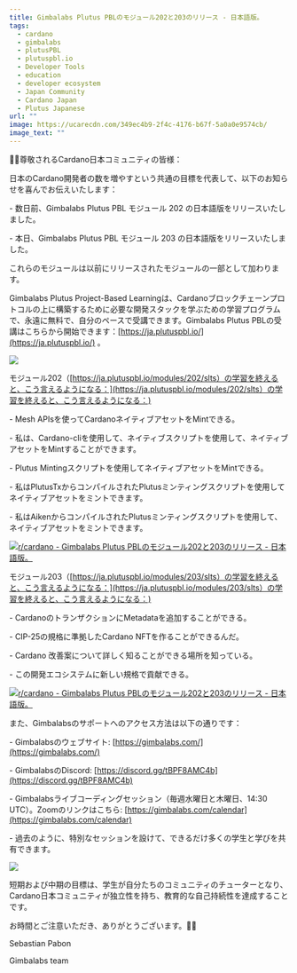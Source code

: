 ```yaml
---
title: Gimbalabs Plutus PBLのモジュール202と203のリリース - 日本語版。
tags:
  - cardano
  - gimbalabs
  - plutusPBL
  - plutuspbl.io
  - Developer Tools
  - education
  - developer ecosystem
  - Japan Community
  - Cardano Japan
  - Plutus Japanese
url: ""
image: https://ucarecdn.com/349ec4b9-2f4c-4176-b67f-5a0a0e9574cb/
image_text: ""
---
```


🙇‍♂️尊敬されるCardano日本コミュニティの皆様：

日本のCardano開発者の数を増やすという共通の目標を代表して、以下のお知らせを喜んでお伝えいたします：

\- 数日前、Gimbalabs Plutus PBL モジュール 202 の日本語版をリリースいたしました。

\- 本日、Gimbalabs Plutus PBL モジュール 203 の日本語版をリリースいたしました。

これらのモジュールは以前にリリースされたモジュールの一部として加わります。

Gimbalabs Plutus Project-Based Learningは、Cardanoブロックチェーンプロトコルの上に構築するために必要な開発スタックを学ぶための学習プログラムで、永遠に無料で、自分のペースで受講できます。Gimbalabs Plutus PBLの受講はこちらから開始できます：[https://ja.plutuspbl.io/](https://ja.plutuspbl.io/) 。

  
![](https://ucarecdn.com/349ec4b9-2f4c-4176-b67f-5a0a0e9574cb/)

モジュール202（[https://ja.plutuspbl.io/modules/202/slts）の学習を終えると、こう言えるようになる：](https://ja.plutuspbl.io/modules/202/slts）の学習を終えると、こう言えるようになる：)

\- Mesh APIsを使ってCardanoネイティブアセットをMintできる。

\- 私は、Cardano-cliを使用して、ネイティブスクリプトを使用して、ネイティブアセットをMintすることができます。

\- Plutus Mintingスクリプトを使用してネイティブアセットをMintできる。

\- 私はPlutusTxからコンパイルされたPlutusミンティングスクリプトを使用してネイティブアセットをミントできます。

\- 私はAikenからコンパイルされたPlutusミンティングスクリプトを使用して、ネイティブアセットをミントできます。

[![r/cardano - Gimbalabs Plutus PBLのモジュール202と203のリリース - 日本語版。](https://preview.redd.it/51fr8tt5stxb1.jpg?width=1366&format=pjpg&auto=webp&s=a0b6fd1cf0a6f47660af584eb5c275e0859f8a07)](https://preview.redd.it/51fr8tt5stxb1.jpg?width=1366&format=pjpg&auto=webp&s=a0b6fd1cf0a6f47660af584eb5c275e0859f8a07)

モジュール203（[https://ja.plutuspbl.io/modules/203/slts）の学習を終えると、こう言えるようになる：](https://ja.plutuspbl.io/modules/203/slts）の学習を終えると、こう言えるようになる：)

\- CardanoのトランザクションにMetadataを追加することができる。

\- CIP-25の規格に準拠したCardano NFTを作ることができるんだ。

\- Cardano 改善案について詳しく知ることができる場所を知っている。

\- この開発エコシステムに新しい規格で貢献できる。

[![r/cardano - Gimbalabs Plutus PBLのモジュール202と203のリリース - 日本語版。](https://preview.redd.it/htckfo09stxb1.jpg?width=1366&format=pjpg&auto=webp&s=58d6375e4dd920ed8571cbd936992e7d7e934581)](https://preview.redd.it/htckfo09stxb1.jpg?width=1366&format=pjpg&auto=webp&s=58d6375e4dd920ed8571cbd936992e7d7e934581)

また、Gimbalabsのサポートへのアクセス方法は以下の通りです：

\- Gimbalabsのウェブサイト: [https://gimbalabs.com/](https://gimbalabs.com/)

\- GimbalabsのDiscord: [https://discord.gg/tBPF8AMC4b](https://discord.gg/tBPF8AMC4b)

\- Gimbalabsライブコーディングセッション（毎週水曜日と木曜日、14:30 UTC）。Zoomのリンクはこちら: [https://gimbalabs.com/calendar](https://gimbalabs.com/calendar)

\- 過去のように、特別なセッションを設けて、できるだけ多くの学生と学びを共有できます。

  
![](https://ucarecdn.com/ea506f1a-73e5-4fe6-a73b-0615d95f7f0b/)

短期および中期の目標は、学生が自分たちのコミュニティのチューターとなり、Cardano日本コミュニティが独立性を持ち、教育的な自己持続性を達成することです。

お時間とご注意いただき、ありがとうございます。🙇‍♂️

Sebastian Pabon

Gimbalabs team
